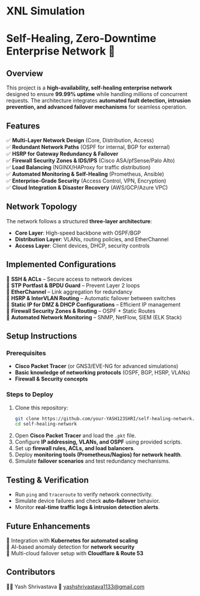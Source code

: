 # XNL Simulation

# **Self-Healing, Zero-Downtime Enterprise Network 🚀**  

## **Overview**  
This project is a **high-availability, self-healing enterprise network** designed to ensure **99.99% uptime** while handling millions of concurrent requests. The architecture integrates **automated fault detection, intrusion prevention, and advanced failover mechanisms** for seamless operation.  

## **Features**  
✅ **Multi-Layer Network Design** (Core, Distribution, Access)  
✅ **Redundant Network Paths** (OSPF for internal, BGP for external)  
✅ **HSRP for Gateway Redundancy & Failover**  
✅ **Firewall Security Zones & IDS/IPS** (Cisco ASA/pfSense/Palo Alto)  
✅ **Load Balancing** (NGINX/HAProxy for traffic distribution)  
✅ **Automated Monitoring & Self-Healing** (Prometheus, Ansible)  
✅ **Enterprise-Grade Security** (Access Control, VPN, Encryption)  
✅ **Cloud Integration & Disaster Recovery** (AWS/GCP/Azure VPC)  

## **Network Topology**  
The network follows a structured **three-layer architecture**:  
- **Core Layer**: High-speed backbone with OSPF/BGP  
- **Distribution Layer**: VLANs, routing policies, and EtherChannel  
- **Access Layer**: Client devices, DHCP, security controls  

## **Implemented Configurations**  
📌 **SSH & ACLs** – Secure access to network devices  
📌 **STP Portfast & BPDU Guard** – Prevent Layer 2 loops  
📌 **EtherChannel** – Link aggregation for redundancy  
📌 **HSRP & InterVLAN Routing** – Automatic failover between switches  
📌 **Static IP for DMZ & DHCP Configurations** – Efficient IP management  
📌 **Firewall Security Zones & Routing** – OSPF + Static Routes  
📌 **Automated Network Monitoring** – SNMP, NetFlow, SIEM (ELK Stack)  

## **Setup Instructions**  
### **Prerequisites**  
- **Cisco Packet Tracer** (or GNS3/EVE-NG for advanced simulations)  
- **Basic knowledge of networking protocols** (OSPF, BGP, HSRP, VLANs)  
- **Firewall & Security concepts**  

### **Steps to Deploy**  
1. Clone this repository:  
   ```bash
   git clone https://github.com/your-YASH123SHRI/self-healing-network.git
   cd self-healing-network
   ```
2. Open **Cisco Packet Tracer** and load the `.pkt` file.  
3. Configure **IP addressing, VLANs, and OSPF** using provided scripts.  
4. Set up **firewall rules, ACLs, and load balancers**.  
5. Deploy **monitoring tools (Prometheus/Nagios) for network health**.  
6. Simulate **failover scenarios** and test redundancy mechanisms.  

## **Testing & Verification**  
- Run `ping` and `traceroute` to verify network connectivity.  
- Simulate device failures and check **auto-failover** behavior.  
- Monitor **real-time traffic logs & intrusion detection alerts**.  

## **Future Enhancements**  
🔹 Integration with **Kubernetes for automated scaling**  
🔹 AI-based anomaly detection for **network security**  
🔹 Multi-cloud failover setup with **Cloudflare & Route 53**  

## **Contributors**  
👨‍💻 Yash Shrivastava 
📧 yashshrivastava1133@gmail.com  

